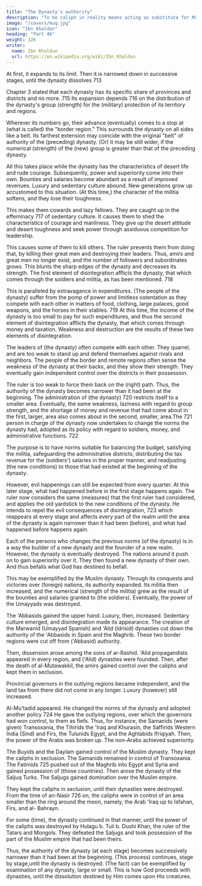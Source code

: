 ```yaml
---
title: "The Dynasty's authority"
description: "To be caliph in reality means acting as substitute for Muhammad with regard to the preservation of the religion and the political leadership of the world"
image: "/covers/muq.jpg"
icon: "Ibn Khaldun"
heading: "Part 46"
weight: 126
writer:
  name: Ibn Khaldun
  url: https://en.wikipedia.org/wiki/Ibn_Khaldun
---
```




At first, it expands to its limit. Then it is narrowed down in successive stages, until the dynasty dissolves 713

Chapter 3 <!-- Above, in the third (chapter) of this Muqqadimah, 714 in the chapter on the
caliphate and royal authority, we --> stated that each dynasty has its specific share of provinces and districts and no more. 715 Its expansion depends 716 on the distribution of the dynasty's group (strength) for the (military) protection of its territory and regions. 

Wherever its numbers go, their advance (eventually) comes to a stop at (what is called) the "border region." This surrounds the dynasty on all sides like a belt. Its farthest extension may coincide with the original "belt" of authority of the (preceding) dynasty. (Or) it may be still wider, if the numerical (strength) of the (new) group is greater than that of the preceding dynasty. 

All this takes place while the dynasty has the characteristics of desert life
and rude courage. Subsequently, power and superiority come into their own. Bounties and
salaries become abundant as a result of improved revenues. Luxury and sedentary
culture abound. New generations grow up accustomed to this situation. (At this
time,) the character of the militia softens, and they lose their toughness. 

This makes them cowards and lazy fellows. They are caught up in the effeminacy 717 of sedentary culture. It causes them to shed the characteristics of courage and manliness. They give up the desert attitude and desert toughness and seek power through assiduous competition for leadership. 

This causes some of them to kill others. The ruler prevents them from doing that, by killing their great men and destroying their leaders. Thus, amirs and great men no longer exist, and the number
of followers and subordinates grows. This blunts the sharp edges of the dynasty and
decreases its strength. The first element of disintegration afflicts the dynasty, that
which comes through the soldiers and militia, as has been mentioned. 718

This is paralleled by extravagance in expenditures. (The people of the dynasty) suffer from the pomp of power and limitless ostentation as they compete with each other in matters of food, clothing, large palaces, good weapons, and the horses in their stables. 719 At this time, the income of the dynasty is too small to pay for such expenditures, and thus the second element of disintegration afflicts the dynasty, that which comes through money and taxation. Weakness and destruction are the results of these two elements of disintegration.

The leaders of (the dynasty) often compete with each other. They quarrel, and are too weak to stand up and defend themselves against rivals and neighbors. The people of the border and remote regions often sense the weakness of the dynasty at their backs, and they show their strength. They eventually gain independent control over the districts in their possession. 

The ruler is too weak to force them back on the (right) path. Thus, the authority of the dynasty becomes narrower than it had been at the beginning. The administration of (the dynasty) 720 restricts itself to a smaller area. Eventually, the same weakness, laziness with regard to group strength, and the shortage of money and revenue that had come about in the first, larger, area also comes about in the second, smaller, area.The 721 person in charge of the dynasty now undertakes to change the norms the dynasty had, adopted as its policy with regard to soldiers, money, and
administrative functions. 722 

The purpose is to have norms suitable for balancing the budget, satisfying the militia, safeguarding the administrative districts, distributing the tax revenue for the (soldiers') salaries in the proper manner, and readjusting (the new conditions) to those that had existed at the beginning of the dynasty. 

However, evil happenings can still be expected from every quarter. At this later stage, what had happened before in the first stage happens again. The ruler now considers the same (measures) that the first ruler had considered, and applies the old yardstick to the new conditions of the dynasty. He intends to repel the evil consequences of disintegration, 723 which reappears at every stage and
affects every part of the realm until the area of the dynasty is again narrower than it had been (before), and what had happened before happens again. 

Each of the persons who changes the previous norms (of the dynasty) is in a way the builder of a new dynasty and the founder of a new realm. However, the dynasty is eventually destroyed. The nations around it push on to gain superiority over it. They then found a new dynasty of their own. And thus befalls what God has destined to befall.

This may be exemplified by the Muslim dynasty. Through its conquests and victories over (foreign) nations, its authority expanded. Its militia then increased, and the numerical (strength of the militia) grew as the result of the bounties and salaries granted to (the soldiers). Eventually, the power of the Umayyads was destroyed. 

The 'Abbasids gained the upper hand. Luxury, then, increased. Sedentary culture emerged, and disintegration made its appearance. The creation of the Marwanid (Umayyad Spanish) and 'Alid (ldrisid) dynasties cut down the authority of the 'Abbasids in Spain and the Maghrib. These two border regions were cut off from ('Abbasid) authority.

Then, dissension arose among the sons of ar-Rashid. 'Alid propagandists appeared in every region, and ('Alid) dynasties were founded. Then, after the death of al-Mutawakkil, the amirs gained control over the caliphs and kept them in seclusion. 

Provincial governors in the outlying regions became independent, and the land tax from there did not come in any longer. Luxury (however) still increased.

Al-Mu'tadid appeared. He changed the norms of the dynasty and adopted another policy 724 He gave the outlying regions, over which the governors had won control, to them as fiefs. Thus, for instance, the Samanids (were given) Transoxania, the Tihirids the 'Iraq and Khurasin, the Saffirids Western India (Sind) and Firs, the Tulunids Egypt, and the Aghlabids Ifriqiyah. Then, the power of the Arabs was broken up. The non-Arabs achieved superiority. 

The Buyids and the Daylam gained control of the Muslim dynasty. They kept the caliphs in seclusion. The Samanids
remained in control of Transoxania. The Fatimids 725 pushed out of the Maghrib into Egypt and Syria and gained possession of (those countries). Then arose the dynasty of the Saljuq Turks. The Saljugs gained domination over the Muslim empire. 

They kept the caliphs in seclusion, until their dynasties were destroyed.
From the time of an-Nasir 726 on, the caliphs were in control of an area smaller
than the ring around the moon, namely, the Arab 'Iraq up to Isfahan, Firs, and al-
Bahrayn. 

For some (time), the dynasty continued in that manner, until the power of the caliphs was destroyed by Hulagu b. Tuli b. Dushi Khan, the ruler of the Tatars and Mongols. They defeated the Saljugs and took possession of the part of the
Muslim empire that had been theirs.

Thus, the authority of the dynasty (at each stage) becomes successively narrower than it had been at the beginning. (This process) continues, stage by stage,until the dynasty is destroyed. (The fact) can be exemplified by examination of any dynasty, large or small. This is how God proceeds with dynasties, until the
dissolution destined by Him comes upon His creatures. 

